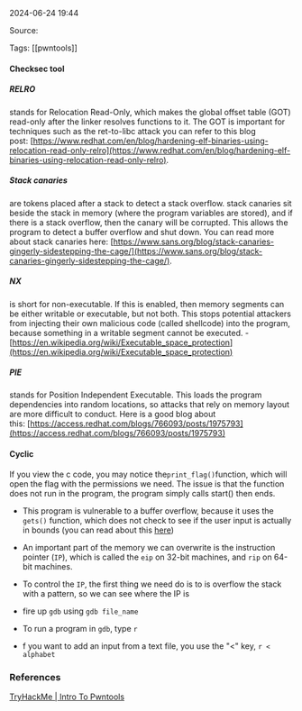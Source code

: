 
2024-06-24 19:44

Source: 

Tags: [[pwntools]]

#### Checksec tool

##### RELRO
stands for Relocation Read-Only, which makes the global offset table (GOT) read-only after the linker resolves functions to it. The GOT is important for techniques such as the ret-to-libc attack you can refer to this blog post: [https://www.redhat.com/en/blog/hardening-elf-binaries-using-relocation-read-only-relro](https://www.redhat.com/en/blog/hardening-elf-binaries-using-relocation-read-only-relro).
##### Stack canaries 
are tokens placed after a stack to detect a stack overflow. stack canaries sit beside the stack in memory (where the program variables are stored), and if there is a stack overflow, then the canary will be corrupted. This allows the program to detect a buffer overflow and shut down. You can read more about stack canaries here: [https://www.sans.org/blog/stack-canaries-gingerly-sidestepping-the-cage/](https://www.sans.org/blog/stack-canaries-gingerly-sidestepping-the-cage/).
##### NX
is short for non-executable. If this is enabled, then memory segments can be either writable or executable, but not both. This stops potential attackers from injecting their own malicious code (called shellcode) into the program, because something in a writable segment cannot be executed. - [https://en.wikipedia.org/wiki/Executable_space_protection](https://en.wikipedia.org/wiki/Executable_space_protection)
##### PIE
stands for Position Independent Executable. This loads the program dependencies into random locations, so attacks that rely on memory layout are more difficult to conduct. Here is a good blog about this: [https://access.redhat.com/blogs/766093/posts/1975793](https://access.redhat.com/blogs/766093/posts/1975793)

#### Cyclic

If you view the c code, you may notice the` print_flag() `function, which will open the flag with the permissions we need. The issue is that the function does not run in the program, the program simply calls start() then ends.

- This program is vulnerable to a buffer overflow, because it uses the `gets()` function, which does not check to see if the user input is actually in bounds (you can read about this [here](https://faq.cprogramming.com/cgi-bin/smartfaq.cgi?answer=1049157810&id=1043284351))
- An important part of the memory we can overwrite is the instruction pointer (`IP`), which is called the `eip` on 32-bit machines, and `rip` on 64-bit machines.
- To control the `IP`, the first thing we need do is to is overflow the stack with a pattern, so we can see where the IP is

- fire up `gdb` using `gdb file_name`
- To run a program in `gdb`, type `r`
- f you want to add an input from a text file, you use the "<" key, `r < alphabet`

### References

[TryHackMe | Intro To Pwntools](https://tryhackme.com/r/room/introtopwntools)